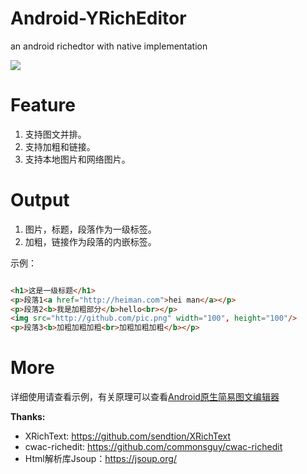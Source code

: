 # Android-YRichEditor

an android richedtor with native implementation

![](http://7ktocj.com1.z0.glb.clouddn.com/device-2017-05-25-163507.png?imageView2/0/w/500)


# Feature

1. 支持图文并排。
2. 支持加粗和链接。
3. 支持本地图片和网络图片。

# Output

1. 图片，标题，段落作为一级标签。
2. 加粗，链接作为段落的内嵌标签。

示例：

```html

<h1>这是一级标题</h1>
<p>段落1<a href="http://heiman.com">hei man</a></p>
<p>段落2<b>我是加粗部分</b>hello<br></p>
<img src="http://github.com/pic.png" width="100", height="100"/>
<p>段落3<b>加粗加粗加粗<br>加粗加粗加粗</b></p>

```

# More

详细使用请查看示例，有关原理可以查看[Android原生简易图文编辑器](https://yedaxia.github.io/Android-RichEditor-And-NativeHtml/)

**Thanks:**

- XRichText: https://github.com/sendtion/XRichText
- cwac-richedit: https://github.com/commonsguy/cwac-richedit
- Html解析库Jsoup：https://jsoup.org/
